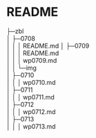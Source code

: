 # README

├─zbl  
│  ├─0708  
│  │  │  README.md 
│  ├─0709  
│  │  │  README.md  
│  │  │  wp0709.md  
│  │  └─img  
│  ├─0710  
│  │  │  wp0710.md  
│  ├─0711  
│  │  │  wp0711.md   
│  ├─0712  
│  │  │  wp0712.md   
│  ├─0713  
│  │  │  wp0713.md   
